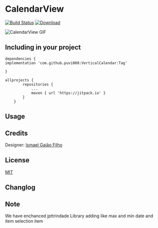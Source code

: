 # CalendarView  
[![Build Status](https://api.travis-ci.org/jpttrindade/CalendarView.svg?branch=master)](https://travis-ci.org/jpttrindade/CalendarView)  [![Download](https://api.bintray.com/packages/jpttrindade/br.com.jpttrindade/CalendarView/images/download.svg) ](https://bintray.com/jpttrindade/br.com.jpttrindade/CalendarView/_latestVersion)  

![CalendarView GIF][1]

## Including in your project
```
dependencies {  
implementation 'com.github.puvi008:VerticalCalendar:Tag'
 
}

allprojects {
		repositories {
			...
			maven { url 'https://jitpack.io' }
		}
	}
```

## Usage

## Credits
Designer: [Ismael Gaião Filho][3]
## License
[MIT][2]

## Changlog

[1]: https://github.com/jpttrindade/CalendarView/blob/master/screenshot/sample1.gif
[2]: https://opensource.org/licenses/MIT
[3]: http://cargocollective.com/gaiaofilho

## Note
We have enchanced jpttrindade Library adding like max and min date and item selection item

